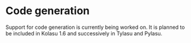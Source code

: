 # Code generation

Support for code generation is currently being worked on. It is planned to be included in Kolasu 1.6 and successively in Tylasu and Pylasu.